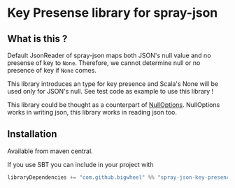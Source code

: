 # Key Presense library for spray-json

## What is this ?

Default JsonReader of spray-json maps both JSON's null value and no presense of key to `None`.
Therefore, we cannot determine null or no presence of key if `None` comes.

This library introduces an type for key presence and Scala's None will be used only for JSON's null.
See test code as example to use this library !

This library could be thought as a counterpart of [NullOptions](https://github.com/spray/spray-json#nulloptions).
NullOptions works in writing json, this library works in reading json too.

## Installation

Available from maven central.

If you use SBT you can include in your project with

```scala
libraryDependencies += "com.github.bigwheel" %% "spray-json-key-presence" % "<any-version>"
```
